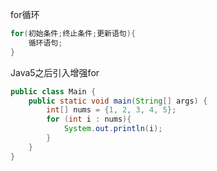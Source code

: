 for循环
```java
for(初始条件;终止条件;更新语句){
    循环语句;
}
```



Java5之后引入增强for
```java
public class Main {  
    public static void main(String[] args) {  
        int[] nums = {1, 2, 3, 4, 5};  
        for (int i : nums){  
            System.out.println(i);  
        }  
    }  
}
```